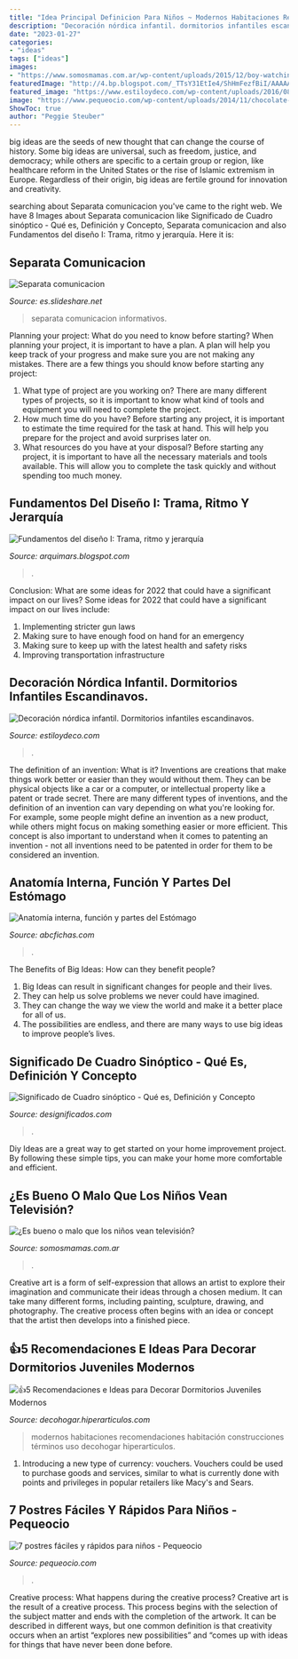 ```yaml
---
title: "Idea Principal Definicion Para Niños ~ Modernos Habitaciones Recomendaciones Habitación Construcciones Términos Uso Decohogar Hiperarticulos"
description: "Decoración nórdica infantil. dormitorios infantiles escandinavos."
date: "2023-01-27"
categories:
- "ideas"
tags: ["ideas"]
images:
- "https://www.somosmamas.com.ar/wp-content/uploads/2015/12/boy-watching-television-e1450566798315.jpg"
featuredImage: "http://4.bp.blogspot.com/_TTsY31EtIe4/ShHmFezfBiI/AAAAAAAAABk/QXgcMd2_IRw/s320/P1340845+(2).JPG"
featured_image: "https://www.estiloydeco.com/wp-content/uploads/2016/08/dormitorio-infantil-nordico-13.jpg"
image: "https://www.pequeocio.com/wp-content/uploads/2014/11/chocolate-manzana-600x432.jpg"
ShowToc: true
author: "Peggie Steuber"
---
```



big ideas are the seeds of new thought that can change the course of history. Some big ideas are universal, such as freedom, justice, and democracy; while others are specific to a certain group or region, like healthcare reform in the United States or the rise of Islamic extremism in Europe. Regardless of their origin, big ideas are fertile ground for innovation and creativity.

	

		
searching about Separata comunicacion you've came to the right web. We have 8 Images about Separata comunicacion like Significado de Cuadro sinóptico - Qué es, Definición y Concepto, Separata comunicacion and also Fundamentos del diseño I: Trama, ritmo y jerarquía. Here it is:
		
    
## Separata Comunicacion

<img loading=lazy src="https://image.slidesharecdn.com/separatacomunicacion-131129194818-phpapp02/95/separata-comunicacion-2-638.jpg?cb=1385754561" onerror="this.onerror=null;this.src='https://tse2.mm.bing.net/th?id=OIP.2ZV5hc5OE3vh5AFDbH2XTgHaKe&amp;pid=15.1';" alt="Separata comunicacion">

_Source: es.slideshare.net_

>separata comunicacion informativos. 

	

Planning your project: What do you need to know before starting?
When planning your project, it is important to have a plan. A plan will help you keep track of your progress and make sure you are not making any mistakes. There are a few things you should know before starting any project:
1. What type of project are you working on? There are many different types of projects, so it is important to know what kind of tools and equipment you will need to complete the project.
2. How much time do you have? Before starting any project, it is important to estimate the time required for the task at hand. This will help you prepare for the project and avoid surprises later on.
3. What resources do you have at your disposal? Before starting any project, it is important to have all the necessary materials and tools available. This will allow you to complete the task quickly and without spending too much money.

    
## Fundamentos Del Diseño I: Trama, Ritmo Y Jerarquía

<img loading=lazy src="http://4.bp.blogspot.com/_TTsY31EtIe4/ShHmFezfBiI/AAAAAAAAABk/QXgcMd2_IRw/s320/P1340845+(2).JPG" onerror="this.onerror=null;this.src='https://tse1.mm.bing.net/th?id=OIP.PwOK-YanOTl8aU2JMXIfvwHaFj&amp;pid=15.1';" alt="Fundamentos del diseño I: Trama, ritmo y jerarquía">

_Source: arquimars.blogspot.com_

>. 

	

Conclusion: What are some ideas for 2022 that could have a significant impact on our lives?
Some ideas for 2022 that could have a significant impact on our lives include: 
1. Implementing stricter gun laws 
2. Making sure to have enough food on hand for an emergency 
3. Making sure to keep up with the latest health and safety risks 
4. Improving transportation infrastructure 

    
## Decoración Nórdica Infantil. Dormitorios Infantiles Escandinavos.

<img loading=lazy src="https://www.estiloydeco.com/wp-content/uploads/2016/08/dormitorio-infantil-nordico-13.jpg" onerror="this.onerror=null;this.src='https://tse4.mm.bing.net/th?id=OIP.oScRJhmGnllXTW11tSUu-QHaHa&amp;pid=15.1';" alt="Decoración nórdica infantil. Dormitorios infantiles escandinavos.">

_Source: estiloydeco.com_

>. 

	

The definition of an invention: What is it?
Inventions are creations that make things work better or easier than they would without them. They can be physical objects like a car or a computer, or intellectual property like a patent or trade secret. There are many different types of inventions, and the definition of an invention can vary depending on what you're looking for. For example, some people might define an invention as a new product, while others might focus on making something easier or more efficient. This concept is also important to understand when it comes to patenting an invention - not all inventions need to be patented in order for them to be considered an invention.

    
## Anatomía Interna, Función Y Partes Del Estómago

<img loading=lazy src="https://www.abcfichas.com/wp-content/uploads/2021/06/Partes-del-Estomago-300x212.jpg" onerror="this.onerror=null;this.src='https://tse3.mm.bing.net/th?id=OIP.TpR8fI7spz_EfjP7D2HFiAAAAA&amp;pid=15.1';" alt="Anatomía interna, función y partes del Estómago">

_Source: abcfichas.com_

>. 

	

The Benefits of Big Ideas: How can they benefit people?
1. Big Ideas can result in significant changes for people and their lives.
2. They can help us solve problems we never could have imagined.
3. They can change the way we view the world and make it a better place for all of us.
4. The possibilities are endless, and there are many ways to use big ideas to improve people’s lives.

    
## Significado De Cuadro Sinóptico - Qué Es, Definición Y Concepto

<img loading=lazy src="https://designificados.com/wp-content/uploads/2020/08/cuadro-sinoptico.jpg" onerror="this.onerror=null;this.src='https://tse2.mm.bing.net/th?id=OIP.Z0aNrte8-OxH__HLz-XI_wHaEK&amp;pid=15.1';" alt="Significado de Cuadro sinóptico - Qué es, Definición y Concepto">

_Source: designificados.com_

>. 

	

Diy Ideas are a great way to get started on your home improvement project. By following these simple tips, you can make your home more comfortable and efficient.

    
## ¿Es Bueno O Malo Que Los Niños Vean Televisión?

<img loading=lazy src="https://www.somosmamas.com.ar/wp-content/uploads/2015/12/boy-watching-television-e1450566798315.jpg" onerror="this.onerror=null;this.src='https://tse1.mm.bing.net/th?id=OIP.t8IBiCcAeDlrzPsz5B_9ogHaE8&amp;pid=15.1';" alt="¿Es bueno o malo que los niños vean televisión?">

_Source: somosmamas.com.ar_

>. 

	

Creative art is a form of self-expression that allows an artist to explore their imagination and communicate their ideas through a chosen medium. It can take many different forms, including painting, sculpture, drawing, and photography. The creative process often begins with an idea or concept that the artist then develops into a finished piece.

    
## 👍5 Recomendaciones E Ideas Para Decorar Dormitorios Juveniles Modernos

<img loading=lazy src="https://decohogar.hiperarticulos.com/wp-content/uploads/2015/03/dormitorios-juveniles-1.jpg" onerror="this.onerror=null;this.src='https://tse1.mm.bing.net/th?id=OIP.g5lDonwIe3TMpTAbaBkIQAHaFa&amp;pid=15.1';" alt="👍5 Recomendaciones e Ideas para Decorar Dormitorios Juveniles Modernos">

_Source: decohogar.hiperarticulos.com_

>modernos habitaciones recomendaciones habitación construcciones términos uso decohogar hiperarticulos. 

	

1. Introducing a new type of currency: vouchers. Vouchers could be used to purchase goods and services, similar to what is currently done with points and privileges in popular retailers like Macy's and Sears. 

    
## 7 Postres Fáciles Y Rápidos Para Niños - Pequeocio

<img loading=lazy src="https://www.pequeocio.com/wp-content/uploads/2014/11/chocolate-manzana-600x432.jpg" onerror="this.onerror=null;this.src='https://tse4.mm.bing.net/th?id=OIP.KvFrv_jwmyW1Ajndtb4tuQHaFV&amp;pid=15.1';" alt="7 postres fáciles y rápidos para niños - Pequeocio">

_Source: pequeocio.com_

>. 

	

Creative process: What happens during the creative process?
Creative art is the result of a creative process. This process begins with the selection of the subject matter and ends with the completion of the artwork. It can be described in different ways, but one common definition is that creativity occurs when an artist “explores new possibilities” and “comes up with ideas for things that have never been done before.

